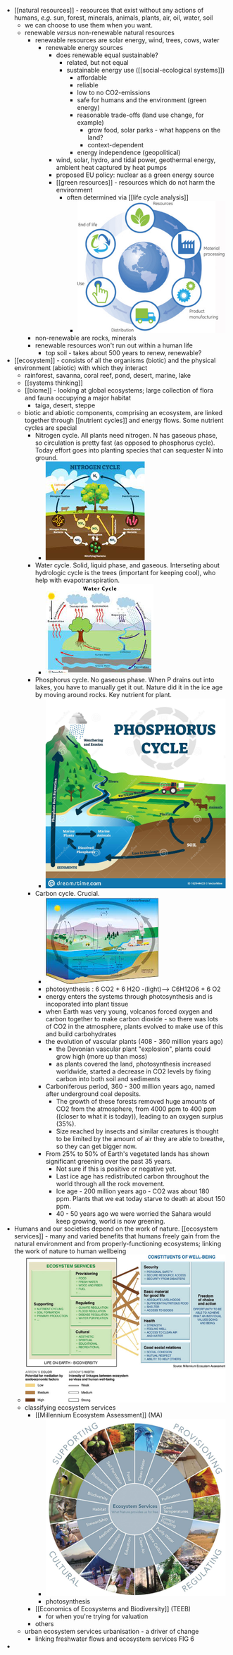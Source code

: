 - [[natural resources]] - resources that exist without any actions of humans, _e.g._ sun, forest, minerals, animals, plants, air, oil, water, soil
	- we can choose to use them when you want.
	- renewable _versus_ non-renewable natural resources
		- renewable resources are solar energy, wind, trees, cows, water
			- renewable energy sources
				- does renewable equal sustainable?
					- related, but not equal
					- sustainable energy use ([[social-ecological systems]])
						- affordable
						- reliable
						- low to no CO2-emissions
						- safe for humans and the environment (green energy)
						- reasonable trade-offs (land use change, for example)
							- grow food, solar parks - what happens on the land?
							- context-dependent
						- energy independence (geopolitical)
				- wind, solar, hydro, and tidal power, geothermal energy, ambient heat captured by heat pumps
				- proposed EU policy: nuclear as a green energy source
				- [[green resources]] - resources which do not harm the environment
					- often determined via [[life cycle analysis]]
						- ![3-s2.0-B978012814719100032X-f32-07-9780128147191.jpg](../assets/3-s2.0-B978012814719100032X-f32-07-9780128147191_1639812346583_0.jpg)
		- non-renewable are rocks, minerals
		- renewable resources won't run out within a human life
			- top soil - takes about 500 years to renew, renewable?
- [[ecosystem]] - consists of all the organisms (biotic) and the physical environment (abiotic) with which they interact
	- rainforest, savanna, coral reef, pond, desert, marine, lake
	- [[systems thinking]]
	- [[biome]] - looking at global ecosystems; large collection of flora and fauna occupying a major habitat
		- taiga, desert, steppe
	- biotic and abiotic components, comprising an ecosystem, are linked together through [[nutrient cycles]] and energy flows. Some nutrient cycles are special
		- Nitrogen cycle. All plants need nitrogen. N has gaseous phase, so circulation is pretty fast (as opposed to phosphorus cycle). Today effort goes into planting species that can sequester N into ground.
			- ![image.png](../assets/image_1639813131147_0.png)
		- Water cycle. Solid, liquid phase, and gaseous. Interseting about hydrologic cycle is the trees (important for keeping cool), who help with evapotranspiration.
			- ![image.png](../assets/image_1639813231187_0.png)
		- Phosphorus cycle. No gaseous phase. When P drains out into lakes, you have to manually get it out. Nature did it in the ice age by moving around rocks. Key nutrient for plant.
			- ![phosphorus-cycle-vector-illustration-labeled-earth-chemical-element-scheme-educational-diagram-explained-substance-movement-162944433.jpg](../assets/phosphorus-cycle-vector-illustration-labeled-earth-chemical-element-scheme-educational-diagram-explained-substance-movement-162944433_1639813278501_0.jpg)
		- Carbon cycle. Crucial.
			- ![image.png](../assets/image_1639813329206_0.png)
			- photosynthesis : 6 CO2 + 6 H2O -(light)--> C6H12O6 + 6 O2
			- energy enters the systems through photosynthesis and is incoporated into plant tissue
			- when Earth was very young, volcanos forced oxygen and carbon together to make carbon dioxide - so there was lots of CO2 in the atmosphere, plants evolved to make use of this and build carbohydrates
			- the evolution of vascular plants (408 - 360 million years ago)
				- the Devonian vascular plant "explosion", plants could grow high (more up than moss)
				- as plants covered the land, photosynthesis increased worldwide, started a decrease in CO2 levels by fixing carbon into both soil and sediments
			- Carboniferous period, 360 - 300 million years ago, named after underground coal deposits.
				- The growth of these forests removed huge amounts of CO2 from the atmosphere, from 4000 ppm  to 400 ppm ((closer to what it is today)), leading to an oxygen surplus (35%).
				- Size reached by insects and similar creatures is thought to be limited by the amount of air they are able to breathe, so they can get bigger now.
			- From 25% to 50% of Earth's vegetated lands has shown significant greening over the past 35 years.
				- Not sure if this is positive or negative yet.
				- Last ice age has redistributed carbon throughout the world through all the rock movement.
				- Ice age - 200 million years ago - CO2 was about 180 ppm. Plants that we eat today starve to death at about 150 ppm.
				- 40 - 50 years ago we were worried the Sahara would keep growing, world is now greening.
- Humans and our societies depend on the work of nature. [[ecosystem services]] - many and varied benefits that humans freely gain from the natural environment and from properly-functioning ecosystems; linking the work of nature to human wellbeing
	- ![The-Millennium-Ecosystem-Assessment-provides-a-framework-for-organizing-and-categorizing.png](../assets/The-Millennium-Ecosystem-Assessment-provides-a-framework-for-organizing-and-categorizing_1639989400792_0.png)
	- classifying ecosystem services
		- [[Millennium Ecosystem Assessment]] (MA)
			- ![The-Millennium-Ecosystem-Assessment-MEA-organizes-ecosystem-services-into-four-broad.png](../assets/The-Millennium-Ecosystem-Assessment-MEA-organizes-ecosystem-services-into-four-broad_1639989439528_0.png)
			- photosynthesis
		- [[Economics of Ecosystems and Biodiversity]] (TEEB)
			- for when you're trying for valuation
		- others
	- urban ecosystem services urbanisation - a driver of change
		- linking freshwater flows and ecosystem services  FIG 6
-